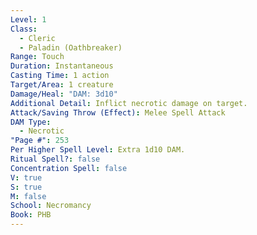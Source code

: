 ```yaml
---
Level: 1
Class:
  - Cleric
  - Paladin (Oathbreaker)
Range: Touch
Duration: Instantaneous
Casting Time: 1 action
Target/Area: 1 creature
Damage/Heal: "DAM: 3d10"
Additional Detail: Inflict necrotic damage on target.
Attack/Saving Throw (Effect): Melee Spell Attack
DAM Type:
  - Necrotic
"Page #": 253
Per Higher Spell Level: Extra 1d10 DAM.
Ritual Spell?: false
Concentration Spell: false
V: true
S: true
M: false
School: Necromancy
Book: PHB
---
```

